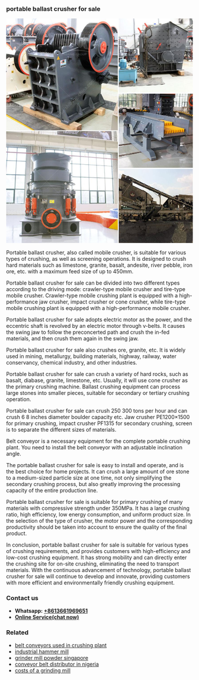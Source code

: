 <h3>portable ballast crusher for sale</h3><img src='1704856857.jpg' alt=''><p>Portable ballast crusher, also called mobile crusher, is suitable for various types of crushing, as well as screening operations. It is designed to crush hard materials such as limestone, granite, basalt, andesite, river pebble, iron ore, etc. with a maximum feed size of up to 450mm.</p><p>Portable ballast crusher for sale can be divided into two different types according to the driving mode: crawler-type mobile crusher and tire-type mobile crusher. Crawler-type mobile crushing plant is equipped with a high-performance jaw crusher, impact crusher or cone crusher, while tire-type mobile crushing plant is equipped with a high-performance mobile crusher.</p><p>Portable ballast crusher for sale adopts electric motor as the power, and the eccentric shaft is revolved by an electric motor through v-belts. It causes the swing jaw to follow the preconcerted path and crush the in-fed materials, and then crush them again in the swing jaw.</p><p>Portable ballast crusher for sale also crushes ore, granite, etc. It is widely used in mining, metallurgy, building materials, highway, railway, water conservancy, chemical industry, and other industries.</p><p>Portable ballast crusher for sale can crush a variety of hard rocks, such as basalt, diabase, granite, limestone, etc. Usually, it will use cone crusher as the primary crushing machine. Ballast crushing equipment can process large stones into smaller pieces, suitable for secondary or tertiary crushing operation.</p><p>Portable ballast crusher for sale can crush 250 300 tons per hour and can crush 6 8 inches diameter boulder capacity etc. Jaw crusher PE1200×1500 for primary crushing, impact crusher PF1315 for secondary crushing, screen is to separate the different sizes of materials.</p><p>Belt conveyor is a necessary equipment for the complete portable crushing plant. You need to install the belt conveyor with an adjustable inclination angle.</p><p>The portable ballast crusher for sale is easy to install and operate, and is the best choice for home projects. It can crush a large amount of ore stone to a medium-sized particle size at one time, not only simplifying the secondary crushing process, but also greatly improving the processing capacity of the entire production line.</p><p>Portable ballast crusher for sale is suitable for primary crushing of many materials with compressive strength under 350MPa. It has a large crushing ratio, high efficiency, low energy consumption, and uniform product size. In the selection of the type of crusher, the motor power and the corresponding productivity should be taken into account to ensure the quality of the final product.</p><p>In conclusion, portable ballast crusher for sale is suitable for various types of crushing requirements, and provides customers with high-efficiency and low-cost crushing equipment. It has strong mobility and can directly enter the crushing site for on-site crushing, eliminating the need to transport materials. With the continuous advancement of technology, portable ballast crusher for sale will continue to develop and innovate, providing customers with more efficient and environmentally friendly crushing equipment.</p><h3>Contact us</h3><ul><li><strong>Whatsapp:&nbsp;<a href="https://wa.me/8613661969651">+8613661969651</a></strong></li><li><a href="https://swt.shibang-china.com/?git&amp;zhl&amp;portable ballast crusher for sale"><strong>Online Service(chat now)</strong></a></li></ul><h3>Related</h3><ul><li><a href='belt conveyors used in crushing plant.md'>belt conveyors used in crushing plant</a></li><li><a href='industrial hammer mill.md'>industrial hammer mill</a></li><li><a href='grinder mill powder singapore.md'>grinder mill powder singapore</a></li><li><a href='conveyor belt distributor in nigeria.md'>conveyor belt distributor in nigeria</a></li><li><a href='costs of a grinding mill.md'>costs of a grinding mill</a></li></ul>